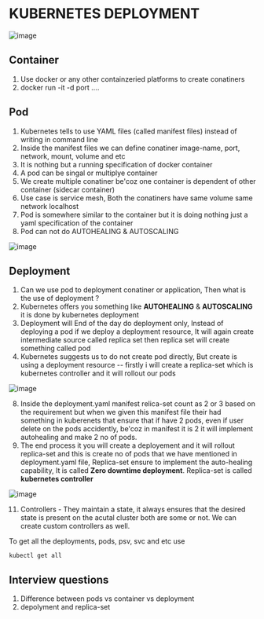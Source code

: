 # KUBERNETES DEPLOYMENT

![image](https://github.com/pavankumar0077/Devops-tools/assets/40380941/5f999854-fa78-4379-a6f7-3c2cfe05682a)

Container 
--
1) Use docker or any other containzeried platforms to create conatiners
2) docker run -it -d <img-name> port ....


Pod
--
1) Kubernetes tells to use YAML files (called manifest files) instead of writing in command line
2) Inside the manifest files we can define conatiner image-name, port, network,  mount, volume and etc
3) It is nothing but a running specification of docker container
4) A pod can be singal or multiplye container
5) We create multiple conatiner be'coz one container is dependent of other container (sidecar container)
6) Use case is service mesh, Both the conatiners have same volume same network localhost
7) Pod is somewhere similar to the container but it is doing nothing just a yaml specification of the container
8) Pod can not do AUTOHEALING & AUTOSCALING

![image](https://github.com/pavankumar0077/Devops-tools/assets/40380941/82039ea4-7f69-4e8f-a798-761464ce079e)

Deployment
--
1) Can we use pod to deployment conatiner or application, Then what is the use of deployment ?
2) Kubernetes offers you something like **AUTOHEALING** & **AUTOSCALING** it is done by kubernetes deployment
4) Deployment will End of the day do deployment only, Instead of deploying a pod if we deploy a deployment resource, It will again create  intermediate source called replica set then replica set will create something called pod
6) Kubernetes suggests us to do not create pod directly, But create is using a deployment resource -- firstly i  will create a replica-set which is kubernetes controller and it will rollout our pods

![image](https://github.com/pavankumar0077/Devops-tools/assets/40380941/26b0b445-4e21-4f29-af03-b6df6526a340)

8) Inside the deployment.yaml manifest relica-set count as 2 or 3 based on the requirement but when we given this manifest file their had something in kuberenets that ensure that if have 2 pods, even if user delete on the pods accidently, be'coz in manifest it is 2 it will implement autohealing and make 2 no of pods.
9) The end process it you will create a deployement and it will rollout replica-set and this is create no of pods that we have mentioned in deployment.yaml file, Replica-set ensure to implement the auto-healing capability, It is called **Zero downtime deployment**. Replica-set is called **kubernetes controller**

![image](https://github.com/pavankumar0077/Devops-tools/assets/40380941/95031be7-d399-4c1a-a166-be315a45bd3a)

11) Controllers - They maintain a state, it always ensures that the desired state is present on the acutal cluster both are some or not. We can create custom controllers as well.

To get all the deployments, pods, psv, svc and etc use 
```
kubectl get all
```

Interview questions
--
1) Difference between pods vs container vs deployment
2) depolyment and replica-set 
